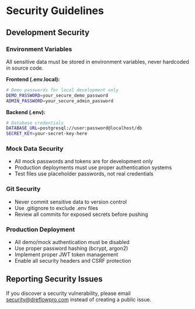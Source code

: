# Security Guidelines

## Development Security

### Environment Variables
All sensitive data must be stored in environment variables, never hardcoded in source code.

**Frontend (.env.local):**
```bash
# Demo passwords for local development only
DEMO_PASSWORD=your_secure_demo_password
ADMIN_PASSWORD=your_secure_admin_password
```

**Backend (.env):**
```bash
# Database credentials
DATABASE_URL=postgresql://user:password@localhost/db
SECRET_KEY=your-secret-key-here
```

### Mock Data Security
- All mock passwords and tokens are for development only
- Production deployments must use proper authentication systems
- Test files use placeholder passwords, not real credentials

### Git Security
- Never commit sensitive data to version control
- Use .gitignore to exclude .env files
- Review all commits for exposed secrets before pushing

### Production Deployment
- All demo/mock authentication must be disabled
- Use proper password hashing (bcrypt, argon2)
- Implement proper JWT token management
- Enable all security headers and CSRF protection

## Reporting Security Issues

If you discover a security vulnerability, please email security@dreflowpro.com instead of creating a public issue.